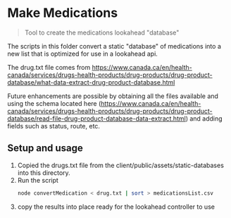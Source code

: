 # Make Medications

> Tool to create the medications lookahead "database"

The scripts in this folder convert a static "database" of medications into a new list
that is optimized for use in a lookahead api.

The drug.txt file comes from
https://www.canada.ca/en/health-canada/services/drugs-health-products/drug-products/drug-product-database/what-data-extract-drug-product-database.html

Future enhancements are possible by obtaining all the files available and using the schema located 
here (https://www.canada.ca/en/health-canada/services/drugs-health-products/drug-products/drug-product-database/read-file-drug-product-database-data-extract.html)
and adding fields such as status, route, etc.

## Setup and usage
1. Copied the drugs.txt file from the client/public/assets/static-databases into this directory.
2. Run the script 
    ```bash
    node convertMedication < drug.txt | sort > medicationsList.csv
    ```
3. copy the results into place ready for the lookahead controller to use